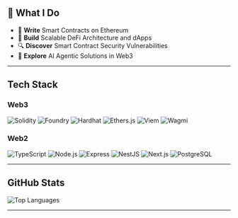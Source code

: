 ## 🔧 What I Do

- 📝 **Write** Smart Contracts on Ethereum
- 💸 **Build** Scalable DeFi Architecture and dApps
- 🔍 **Discover** Smart Contract Security Vulnerabilities
- 🤖 **Explore** AI Agentic Solutions in Web3

---

## Tech Stack

### **Web3**
![Solidity](https://img.shields.io/badge/Solidity-%23363636.svg?logo=solidity&logoColor=white)
![Foundry](https://img.shields.io/badge/Foundry-FF5A00?logo=foundry&logoColor=white)
![Hardhat](https://img.shields.io/badge/Hardhat-FFCF00?logo=hardhat&logoColor=black)
![Ethers.js](https://img.shields.io/badge/ethers.js-4C46E6?logo=ethereum&logoColor=white)
![Viem](https://img.shields.io/badge/viem-000000?logo=viem&logoColor=white) 
![Wagmi](https://img.shields.io/badge/wagmi-00BDB3?logo=wagmi&logoColor=white)

### **Web2**
![TypeScript](https://img.shields.io/badge/TypeScript-007ACC?logo=typescript&logoColor=white)
![Node.js](https://img.shields.io/badge/Node.js-339933?logo=node.js&logoColor=white)
![Express](https://img.shields.io/badge/Express-000000?logo=express&logoColor=white)
![NestJS](https://img.shields.io/badge/NestJS-E0234E?logo=nestjs&logoColor=white)
![Next.js](https://img.shields.io/badge/Next.js-000000?logo=next.js&logoColor=white)
![PostgreSQL](https://img.shields.io/badge/PostgreSQL-4169E1?logo=postgresql&logoColor=white)

---

## GitHub Stats

![Top Languages](https://github-readme-stats.vercel.app/api/top-langs/?username=kirilradkov14&layout=compact&theme=nightowl)

---
